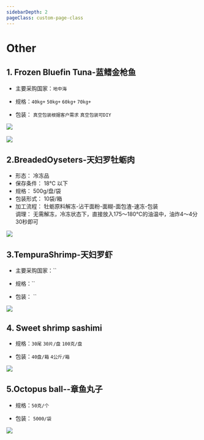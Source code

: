 ```yaml
---
sidebarDepth: 2
pageClass: custom-page-class
---
```

# Other

## 1. Frozen Bluefin Tuna-蓝鳍金枪鱼 
- 主要采购国家：`地中海` </p>
- 规格：`40kg+` `50kg+` `60kg+` `70kg+` </p>
- 包装： `真空包装根据客户需求` `真空包装可DIY`</p>
<div class="imgb">
 <img src="https://yuhuawebsite.oss-cn-hongkong.aliyuncs.com/P-F-0.%E8%97%8D%E9%B0%AD%E9%87%91%E6%9E%AA%E9%B1%BC-Bluefin-tuna.jpg">
 <br>
 <br>
 <img src="https://yuhuawebsite.oss-cn-hongkong.aliyuncs.com/demoFish.jpg">
</div>

## 2.BreadedOyseters-天妇罗牡蛎肉
- 形态：    冷冻品 <br>
- 保存条件： 18℃ 以下<br>
- 规格：    500g/盘/袋<br>
- 包装形式： 10袋/箱<br>
- 加工流程： 牡蛎原料解冻-沾干面粉-面糊-面包渣-速冻-包装<br>
调理：    无需解冻，冷冻状态下，直接放入175～180℃的油温中，油炸4～4分30秒即可
<div class="imgb" >
 <img  src="https://yuhuawebsite.oss-cn-hongkong.aliyuncs.com/A-1.%E9%9D%A2%E5%8C%85%E7%B2%89%E7%89%A1%E8%9B%8E--Breaded%20oyseters.jpg">
</div>

## 3.TempuraShrimp-天妇罗虾
- 主要采购国家：`` </p>
- 规格：``</p>
- 包装： ``</p>
<div class="imgb" >
 <img  src="https://yuhuawebsite.oss-cn-hongkong.aliyuncs.com/A-2.%E5%A4%A9%E5%A6%87%E7%BD%97%E8%99%BE--Tempura%20shrimp.jpg">
</div>


## 4. Sweet shrimp sashimi 
- 规格：`30尾` `30片/盘` `100克/盘` </p>
- 包装：`40盘/箱` `4公斤/箱`</p>
<div class="imgb">
 <img src="https://yuhuawebsite.oss-cn-hongkong.aliyuncs.com/R-6.%E5%8C%97%E6%9E%81%E7%94%9C%E8%99%BE%E5%88%BA%E8%BA%AB--Sweet%20shrimp%20sashimi.jpg">
</div>

## 5.Octopus ball--章鱼丸子
- 规格：`50克/个`</p>
- 包装： `5000/袋`</p>
<div class="imgb" >
 <img  src="https://yuhuawebsite.oss-cn-hongkong.aliyuncs.com/R-5.%E7%AB%A0%E9%B1%BC%E4%B8%B8%E5%AD%90--Octopus%20ball.jpg">
</div>
